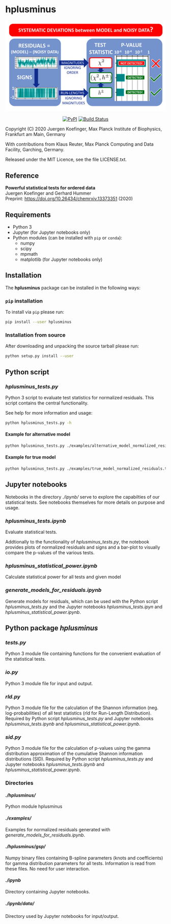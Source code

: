 # hplusminus

![](img/overview.png)

<p align="center">
<a href="https://pypi.org/project/hplusminus/"><img alt="PyPI" src="https://img.shields.io/pypi/v/hplusminus"></a>
<a href="https://travis-ci.com/bio-phys/hplusminus"><img alt="Build Status" src="https://travis-ci.com/bio-phys/hplusminus.svg?branch=main"></a>
</p>

Copyright (C) 2020 Juergen Koefinger, Max Planck Institute of Biophysics, Frankfurt am Main, Germany

With contributions from Klaus Reuter, Max Planck Computing and Data Facility, Garching, Germany.

Released under the MIT Licence, see the file LICENSE.txt.

## Reference

**Powerful statistical tests for ordered data** \
Juergen Koefinger and Gerhard Hummer \
Preprint: https://doi.org/10.26434/chemrxiv.13373351 (2020)

## Requirements

* Python 3
* Jupyter (for Jupyter notebooks only)
* Python modules (can be installed with `pip` or `conda`):
  * numpy
  * scipy
  * mpmath
  * matplotlib (for Jupyter notebooks only)

## Installation

The **hplusminus** package can be installed in the following ways:

### `pip` installation

To install via `pip` please run:

```bash
pip install --user hplusminus
```

### Installation from source

After downloading and unpacking the source tarball please run:

```bash
python setup.py install --user
```

## Python script

### *hplusminus_tests.py*

Python 3 script to evaluate test statistics for normalized residuals.
This script contains the central functionality.

See help for more information and usage:

```bash
python hplusminus_tests.py -h
````

#### Example for alternative model

```bash
python hplusminus_tests.py ./examples/alternative_model_normalized_residuals.txt
```

#### Example for true model

```bash
python hplusminus_tests.py ./examples/true_model_normalized_residuals.txt
```

## Jupyter notebooks

Notebooks in the directory *./ipynb/* serve to explore the capabilties of our statistical tests.
See notebooks themselves for more details on purpose and usage.

### *hplusminus_tests.ipynb*

Evaluate statistical tests.

Addtionally to the functionality of *hplusminus_tests.py*, the notebook provides
plots of normalized residuals and signs and a bar-plot to visually compare the p-values of the various tests.

### *hplusminus_statistical_power.ipynb*

Calculate statistical power for all tests and given model

### *generate_models_for_residuals.ipynb*

Generate models for residuals, which can be used with the Python script *hplusminus_tests.py* and the Jupyter notebooks *hplusminus_tests.ipyn* and *hplusminus_statistical_power.ipynb*.

## Python package *hplusminus*

### *tests.py*

Python 3 module file containing functions for the convenient evaluation of the statistical tests.

### *io.py*

Python 3 module file for input and output.

### *rld.py*

Python 3 module file for the calculation of the Shannon information (neg. log-probabilities) of all test statistics (rld for Run-Length Distribution).
Required by Python script *hplusminus_tests.py* and Jupyter notebooks *hplusminus_tests.ipynb* and *hplusminus_statistical_power.ipynb*.

### *sid.py*

Python 3 module file for the calculation of p-values using the gamma distribution approximation
of the cumulative Shannon information distributions (SID).
Required by Python script *hplusminus_tests.py* and Jupyter notebooks *hplusminus_tests.ipynb* and *hplusminus_statistical_power.ipynb*.


### Directories

#### *./hplusminus/*

Python module hplusminus

#### *./examples/*

Examples for normalized residuals generated with *generate_models_for_residuals.ipynb*.

#### *./hplusminus/gsp/*

Numpy binary files containing B-spline parameters (knots and coefficients) for gamma distribution parameters for all tests.
Information is read from these files. No need for user interaction.

#### *./ipynb*

Directory containing Jupyter notebooks.

##### *./ipynb/data/*

Directory used by Jupyter notebooks for input/output.
